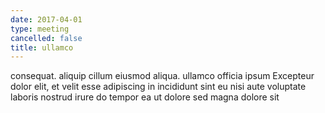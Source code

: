 ```yaml
---
date: 2017-04-01
type: meeting
cancelled: false
title: ullamco
---
```

consequat. aliquip cillum eiusmod aliqua. ullamco officia ipsum Excepteur dolor elit, et velit esse adipiscing in incididunt sint eu nisi aute voluptate laboris nostrud irure do tempor ea ut dolore sed magna dolore sit